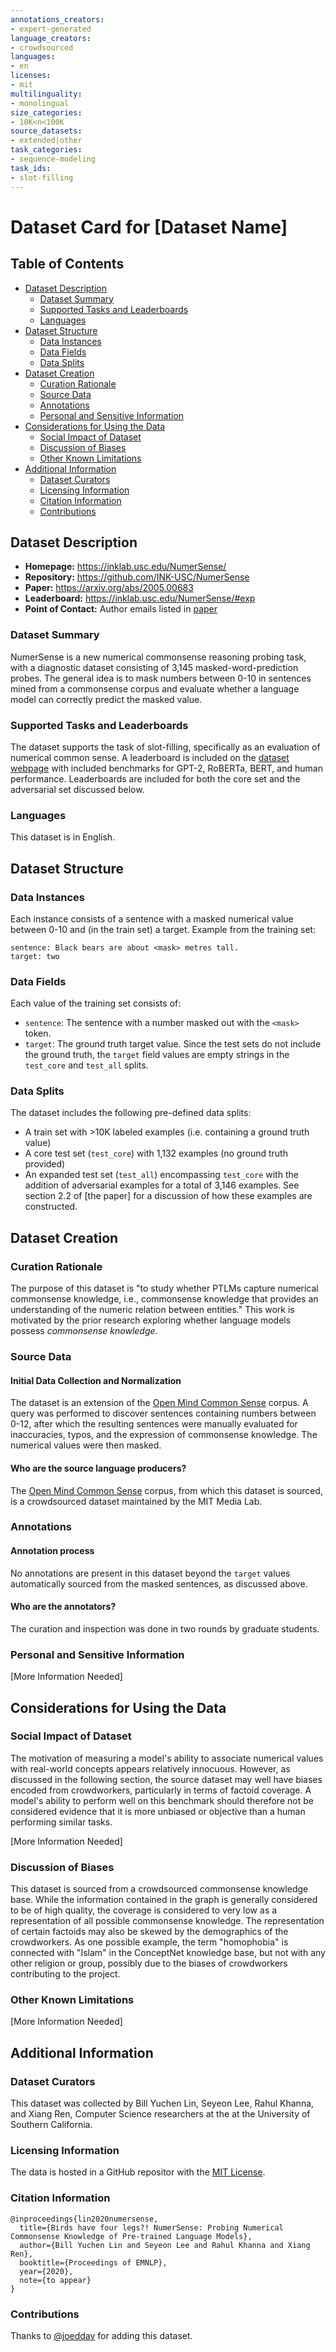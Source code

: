```yaml
---
annotations_creators:
- expert-generated
language_creators:
- crowdsourced
languages:
- en
licenses:
- mit
multilinguality:
- monolingual
size_categories:
- 10K<n<100K
source_datasets:
- extended|other
task_categories:
- sequence-modeling
task_ids:
- slot-filling
---
```


# Dataset Card for [Dataset Name]

## Table of Contents
- [Dataset Description](#dataset-description)
  - [Dataset Summary](#dataset-summary)
  - [Supported Tasks and Leaderboards](#supported-tasks-and-leaderboards)
  - [Languages](#languages)
- [Dataset Structure](#dataset-structure)
  - [Data Instances](#data-instances)
  - [Data Fields](#data-fields)
  - [Data Splits](#data-splits)
- [Dataset Creation](#dataset-creation)
  - [Curation Rationale](#curation-rationale)
  - [Source Data](#source-data)
  - [Annotations](#annotations)
  - [Personal and Sensitive Information](#personal-and-sensitive-information)
- [Considerations for Using the Data](#considerations-for-using-the-data)
  - [Social Impact of Dataset](#social-impact-of-dataset)
  - [Discussion of Biases](#discussion-of-biases)
  - [Other Known Limitations](#other-known-limitations)
- [Additional Information](#additional-information)
  - [Dataset Curators](#dataset-curators)
  - [Licensing Information](#licensing-information)
  - [Citation Information](#citation-information)
  - [Contributions](#contributions)

## Dataset Description

- **Homepage:** https://inklab.usc.edu/NumerSense/
- **Repository:** https://github.com/INK-USC/NumerSense
- **Paper:** https://arxiv.org/abs/2005.00683
- **Leaderboard:** https://inklab.usc.edu/NumerSense/#exp
- **Point of Contact:** Author emails listed in [paper](https://arxiv.org/abs/2005.00683)

### Dataset Summary

NumerSense is a new numerical commonsense reasoning probing task, with a diagnostic dataset consisting of 3,145
masked-word-prediction probes. The general idea is to mask numbers between 0-10 in sentences mined from a commonsense
corpus and evaluate whether a language model can correctly predict the masked value.

### Supported Tasks and Leaderboards

The dataset supports the task of slot-filling, specifically as an evaluation of numerical common sense. A leaderboard
is included on the [dataset webpage](https://inklab.usc.edu/NumerSense/#exp) with included benchmarks for GPT-2,
RoBERTa, BERT, and human performance. Leaderboards are included for both the core set and the adversarial set
discussed below.

### Languages

This dataset is in English.

## Dataset Structure

### Data Instances

Each instance consists of a sentence with a masked numerical value between 0-10 and (in the train set) a target.
Example from the training set:

```
sentence: Black bears are about <mask> metres tall.
target: two
```

### Data Fields

Each value of the training set consists of:
- `sentence`: The sentence with a number masked out with the `<mask>` token.
- `target`: The ground truth target value. Since the test sets do not include the ground truth, the `target` field
values are empty strings in the `test_core` and `test_all` splits.

### Data Splits

The dataset includes the following pre-defined data splits:

- A train set with >10K labeled examples (i.e. containing a ground truth value)
- A core test set (`test_core`) with 1,132 examples (no ground truth provided)
- An expanded test set (`test_all`) encompassing `test_core` with the addition of adversarial examples for a total of
3,146 examples. See section 2.2 of [the paper] for a discussion of how these examples are constructed.

## Dataset Creation

### Curation Rationale

The purpose of this dataset is "to study whether PTLMs capture numerical commonsense knowledge, i.e., commonsense
knowledge that provides an understanding of the numeric relation between entities." This work is motivated by the
prior research exploring whether language models possess _commonsense knowledge_.

### Source Data

#### Initial Data Collection and Normalization

The dataset is an extension of the [Open Mind Common Sense](https://huggingface.co/datasets/open_mind_common_sense)
corpus. A query was performed to discover sentences containing numbers between 0-12, after which the resulting
sentences were manually evaluated for inaccuracies, typos, and the expression of commonsense knowledge. The numerical
values were then masked.

#### Who are the source language producers?

The [Open Mind Common Sense](https://huggingface.co/datasets/open_mind_common_sense) corpus, from which this dataset
is sourced, is a crowdsourced dataset maintained by the MIT Media Lab.

### Annotations

#### Annotation process

No annotations are present in this dataset beyond the `target` values automatically sourced from the masked
sentences, as discussed above.

#### Who are the annotators?

The curation and inspection was done in two rounds by graduate students.

### Personal and Sensitive Information

[More Information Needed]

## Considerations for Using the Data

### Social Impact of Dataset

The motivation of measuring a model's ability to associate numerical values with real-world concepts appears
relatively innocuous. However, as discussed in the following section, the source dataset may well have biases encoded
from crowdworkers, particularly in terms of factoid coverage. A model's ability to perform well on this benchmark
should therefore not be considered evidence that it is more unbiased or objective than a human performing similar
tasks.

[More Information Needed]

### Discussion of Biases

This dataset is sourced from a crowdsourced commonsense knowledge base. While the information contained in the graph
is generally considered to be of high quality, the coverage is considered to very low as a representation of all
possible commonsense knowledge. The representation of certain factoids may also be skewed by the demographics of the
crowdworkers. As one possible example, the term "homophobia" is connected with "Islam" in the ConceptNet knowledge
base, but not with any other religion or group, possibly due to the biases of crowdworkers contributing to the
project.

### Other Known Limitations

[More Information Needed]

## Additional Information

### Dataset Curators

This dataset was collected by Bill Yuchen Lin, Seyeon Lee, Rahul Khanna, and Xiang Ren, Computer Science researchers
at the at the University of Southern California.

### Licensing Information

The data is hosted in a GitHub repositor with the
[MIT License](https://github.com/INK-USC/NumerSense/blob/main/LICENSE).

### Citation Information

```
@inproceedings{lin2020numersense,
  title={Birds have four legs?! NumerSense: Probing Numerical Commonsense Knowledge of Pre-trained Language Models},
  author={Bill Yuchen Lin and Seyeon Lee and Rahul Khanna and Xiang Ren}, 
  booktitle={Proceedings of EMNLP},
  year={2020},
  note={to appear}
}
```

### Contributions

Thanks to [@joeddav](https://github.com/joeddav) for adding this dataset.